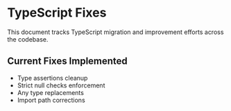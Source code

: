 # TypeScript Fixes

This document tracks TypeScript migration and improvement efforts across the codebase.

## Current Fixes Implemented

- Type assertions cleanup
- Strict null checks enforcement
- Any type replacements
- Import path corrections
